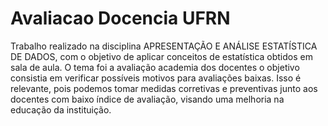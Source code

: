 # Avaliacao Docencia UFRN
Trabalho realizado na disciplina APRESENTAÇÃO E ANÁLISE ESTATÍSTICA DE DADOS, com o objetivo de aplicar conceitos de estatística obtidos em sala de aula. O tema foi a avaliação academia dos docentes o objetivo consistia em verificar possíveis motivos para avaliações baixas. Isso é relevante, pois podemos tomar medidas corretivas e preventivas junto aos docentes com baixo índice de avaliação, visando uma melhoria na educação da instituição. 
